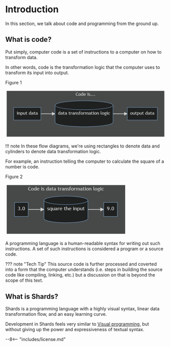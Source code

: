 # Introduction

In this section, we talk about code and programming from the ground up.

## What is code?

Put simply, computer code is a set of instructions to a computer on how to transform data.

In other words, code is the transformation logic that the computer uses to transform its input into output.

Figure 1

![Code is logic](assets/code-is-1.png)

!!! note
    In these flow diagrams, we're using rectangles to denote data and cylinders to denote data transformation logic.

For example, an instruction telling the computer to calculate the square of a number is code.

Figure 2

![Code is instructions](assets/code-is-2.png)

A programming language is a human-readable syntax for writing out such instructions. A set of such instructions is considered a program or a source code.

??? note "Tech Tip"
    This source code is further processed and coverted into a form that the computer understands (i.e. steps in building the source code like compiling, linking, etc.) but a discussion on that is beyond the scope of this text.

## What is Shards?

Shards is a programming language with a highly visual syntax, linear data transformation flow, and an easy learning curve.

Development in Shards feels very similar to [Visual programming](https://en.wikipedia.org/wiki/Visual_programming_language), but without giving up the power and expressiveness of textual syntax.

--8<-- "includes/license.md"
